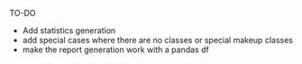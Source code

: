 TO-DO
- Add statistics generation
- add special cases where there are no classes or special makeup classes
- make the report generation work with a pandas df